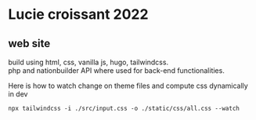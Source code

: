 # Lucie croissant 2022
## web site 

build using html, css, vanilla js, hugo, tailwindcss.  
php and nationbuilder API where used for back-end functionalities.

Here is how to watch change on theme files and compute css dynamically in dev

    npx tailwindcss -i ./src/input.css -o ./static/css/all.css --watch